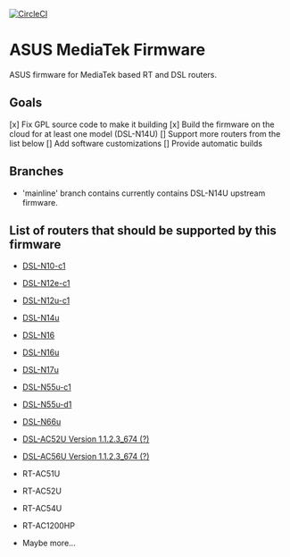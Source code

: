 [![CircleCI](https://circleci.com/gh/gnuton/asus-mediatek-fw/tree/mainline.svg?style=svg)](https://circleci.com/gh/gnuton/asus-mediatek-fw/tree/mainline)

ASUS MediaTek Firmware
======================
ASUS firmware for MediaTek based RT and DSL routers.

Goals
--------
[x] Fix GPL source code to make it building
[x] Build the firmware on the cloud for at least one model (DSL-N14U)
[] Support more routers from the list below
[] Add software customizations
[] Provide automatic builds
 
Branches
--------
- 'mainline' branch contains currently contains DSL-N14U upstream firmware.

List of routers that should be supported by this firmware
---------------
* [DSL-N10-c1](https://wikidevi.com/wiki/ASUS_DSL-N10)
* [DSL-N12e-c1](https://wikidevi.com/wiki/ASUS_DSL-N12E_C1)
* [DSL-N12u-c1](https://wikidevi.com/wiki/ASUS_DSL-N12U_C1)
* [DSL-N14u](https://wikidevi.com/wiki/ASUS_DSL-N14U)
* [DSL-N16](https://wikidevi.com/wiki/ASUS_DSL-N16)
* [DSL-N16u](https://wikidevi.com/wiki/ASUS_DSL-N16U)
* [DSL-N17u](https://wikidevi.com/wiki/ASUS_DSL-N17U)
* [DSL-N55u-c1](https://wikidevi.com/wiki/ASUS_DSL-N55U_C1)
* [DSL-N55u-d1](https://wikidevi.com/wiki/ASUS_DSL-N55U_D1)
* [DSL-N66u](https://wikidevi.com/wiki/ASUS_DSL-N66U)
* [DSL-AC52U Version 1.1.2.3_674 (?)](https://wikidevi.com/wiki/ASUS_DSL-AC52U)
* [DSL-AC56U Version 1.1.2.3_674 (?)](https://wikidevi.com/wiki/ASUS_DSL-AC56U)

* RT-AC51U
* RT-AC52U
* RT-AC54U
* RT-AC1200HP
* Maybe more...
